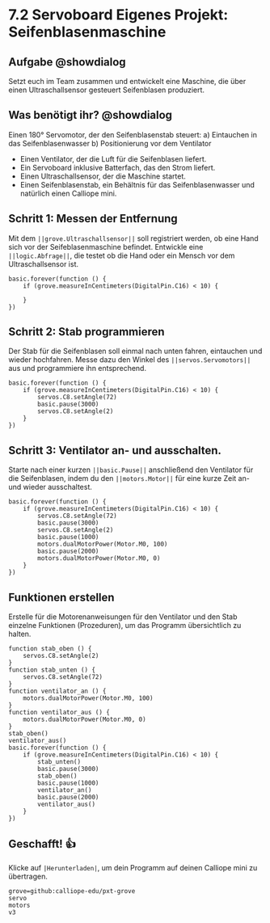 # 7.2 Servoboard Eigenes Projekt: Seifenblasenmaschine


## Aufgabe @showdialog
Setzt euch im Team zusammen und entwickelt eine Maschine, die über einen Ultraschallsensor gesteuert Seifenblasen produziert.


## Was benötigt ihr? @showdialog

Einen 180° Servomotor, der den Seifenblasenstab steuert:
a) Eintauchen in das Seifenblasenwasser
b) Positionierung vor dem Ventilator
- Einen Ventilator, der die Luft für die Seifenblasen liefert.
- Ein Servoboard inklusive Batterfach, das den Strom liefert.
- Einen Ultraschallsensor, der die Maschine startet.
- Einen Seifenblasenstab, ein Behältnis für das Seifenblasenwasser und
natürlich einen Calliope mini.

## Schritt 1: Messen der Entfernung

Mit dem ``||grove.Ultraschallsensor||`` soll registriert werden, ob eine Hand sich vor der Seifeblasenmaschine befindet.
Entwickle eine ``||logic.Abfrage||``, die testet ob die Hand oder ein Mensch vor dem Ultraschallsensor ist.

```blocks
basic.forever(function () {
    if (grove.measureInCentimeters(DigitalPin.C16) < 10) {
    	
    }
})
```

## Schritt 2: Stab programmieren

Der Stab für die Seifenblasen soll einmal nach unten fahren, eintauchen und wieder hochfahren.
Messe dazu den Winkel des ``||servos.Servomotors||`` aus und programmiere ihn entsprechend.

```blocks
basic.forever(function () {
    if (grove.measureInCentimeters(DigitalPin.C16) < 10) {
        servos.C8.setAngle(72)
        basic.pause(3000)
    	servos.C8.setAngle(2)
    }
})
```

## Schritt 3: Ventilator an- und ausschalten.

Starte nach einer kurzen ``||basic.Pause||`` anschließend den Ventilator für die Seifenblasen, indem du den ``||motors.Motor||`` für eine kurze Zeit an- und wieder ausschaltest.

```blocks
basic.forever(function () {
    if (grove.measureInCentimeters(DigitalPin.C16) < 10) {
        servos.C8.setAngle(72)
        basic.pause(3000)
    	servos.C8.setAngle(2)
        basic.pause(1000)
        motors.dualMotorPower(Motor.M0, 100)
        basic.pause(2000)
        motors.dualMotorPower(Motor.M0, 0)
    }
})
```

## Funktionen erstellen

Erstelle für die Motorenanweisungen für den Ventilator und den Stab einzelne Funktionen (Prozeduren), um das Programm übersichtlich zu halten.

```blocks
function stab_oben () {
    servos.C8.setAngle(2)
}
function stab_unten () {
    servos.C8.setAngle(72)
}
function ventilator_an () {
    motors.dualMotorPower(Motor.M0, 100)
}
function ventilator_aus () {
    motors.dualMotorPower(Motor.M0, 0)
}
stab_oben()
ventilator_aus()
basic.forever(function () {
    if (grove.measureInCentimeters(DigitalPin.C16) < 10) {
        stab_unten()
        basic.pause(3000)
        stab_oben()
        basic.pause(1000)
        ventilator_an()
        basic.pause(2000)
        ventilator_aus()
    }
})

```

## Geschafft! 👍

Klicke auf ``|Herunterladen|``, um dein Programm auf deinen Calliope mini zu übertragen.

```package
grove=github:calliope-edu/pxt-grove
servo
motors
v3
```